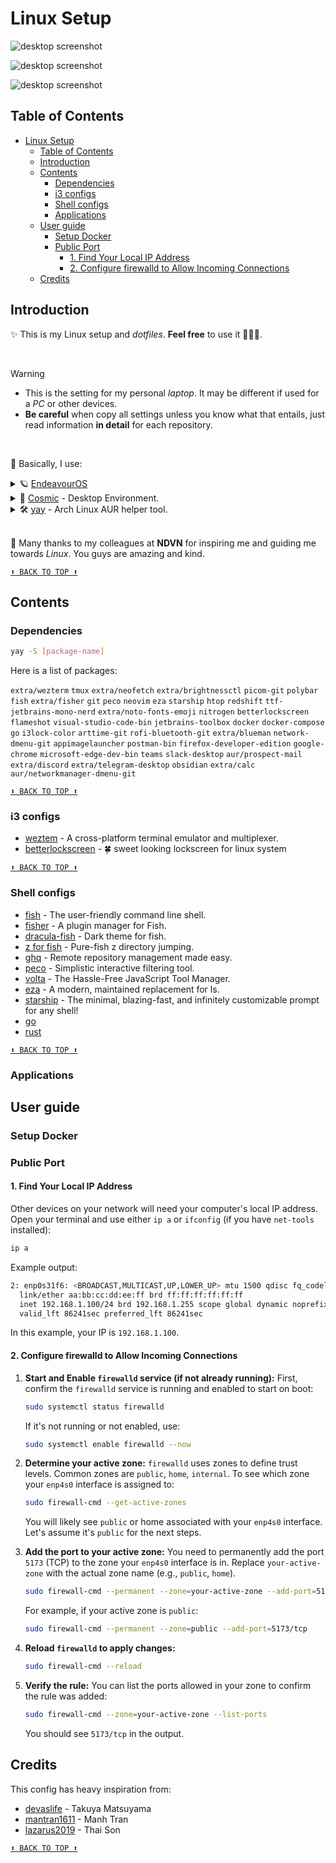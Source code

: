 # Linux Setup

![desktop screenshot](./images/desktop-screenshot-01.png)

![desktop screenshot](./images/desktop-screenshot-02.png)

![desktop screenshot](./images/desktop-screenshot-03.png)

## Table of Contents

- [Linux Setup](#linux-setup)
  - [Table of Contents](#table-of-contents)
  - [Introduction](#introduction)
  - [Contents](#contents)
    - [Dependencies](#dependencies)
    - [i3 configs](#i3-configs)
    - [Shell configs](#shell-configs)
    - [Applications](#applications)
  - [User guide](#user-guide)
    - [Setup Docker](#setup-docker)
    - [Public Port](#public-port)
      - [1. Find Your Local IP Address](#1-find-your-local-ip-address)
      - [2. Configure firewalld to Allow Incoming Connections](#2-configure-firewalld-to-allow-incoming-connections)
  - [Credits](#credits)

## Introduction

✨ This is my Linux setup and _dotfiles_. **Feel free** to use it 🚀🚀🚀.

<br>

> [!WARNING]
>
> - This is the setting for my personal _laptop_. It may be different if used for a _PC_ or other devices.
> - **Be careful** when copy all settings unless you know what that entails, just read information **in detail** for each repository.

<br>

📝 Basically, I use:

<details>
  <summary>🪐 <a href="https://endeavouros.com/">EndeavourOS</a></summary>

- Download [ISO file](https://endeavouros.com/#Download).
- Dual boots with [Ventoy](https://github.com/ventoy/Ventoy).
  ![Desktop screenshot](./images/ventoy-disk-screenshot.png)

</details>

<details>
  <summary>
    🤯 <a href="https://system76.com/cosmic/">Cosmic</a> - Desktop Environment.
  </summary>
</details>

<details>
  <summary>
  🛠️ <a href="https://github.com/Jguer/yay">yay</a> - Arch Linux AUR helper tool.
  </summary>

- With _yay_ you can easily install, update and manage your packages.
- Here is an example when using _yay_ to install VS Code.
  ![Desktop screenshot](./images/yay-install-screenshot.png)

</details>

<br />

🥳 Many thanks to my colleagues at **NDVN** for inspiring me and guiding me towards _Linux_. You guys are amazing and kind.

[`⬆ BACK TO TOP ⬆`](#table-of-contents)

## Contents

### Dependencies

```sh
yay -S [package-name]
```

Here is a list of packages:

`extra/wezterm` `tmux` `extra/neofetch` `extra/brightnessctl` `picom-git` `polybar` `fish` `extra/fisher` `git` `peco` `neovim` `eza` `starship` `htop` `redshift` `ttf-jetbrains-mono-nerd` `extra/noto-fonts-emoji` `nitrogen` `betterlockscreen` `flameshot` `visual-studio-code-bin` `jetbrains-toolbox` `docker` `docker-compose` `go` `i3lock-color` `arttime-git` `rofi-bluetooth-git` `extra/blueman` `network-dmenu-git` `appimagelauncher` `postman-bin` `firefox-developer-edition` `google-chrome` `microsoft-edge-dev-bin` `teams` `slack-desktop` `aur/prospect-mail` `extra/discord` `extra/telegram-desktop` `obsidian` `extra/calc` `aur/networkmanager-dmenu-git`

[`⬆ BACK TO TOP ⬆`](#table-of-contents)

### i3 configs

- [weztem](https://wezfurlong.org/wezterm/index.html) - A cross-platform terminal emulator and multiplexer.
- [betterlockscreen](https://github.com/betterlockscreen/betterlockscreen) - 🍀 sweet looking lockscreen for linux system

[`⬆ BACK TO TOP ⬆`](#table-of-contents)

### Shell configs

- [fish](https://github.com/fish-shell/fish-shell) - The user-friendly command line shell.
- [fisher](https://github.com/jorgebucaran/fisher) - A plugin manager for Fish.
- [dracula-fish](https://github.com/dracula/fish) - Dark theme for fish.
- [z for fish](https://github.com/jethrokuan/z) - Pure-fish z directory jumping.
- [ghq](https://github.com/x-motemen/ghq) - Remote repository management made easy.
- [peco](https://github.com/peco/peco) - Simplistic interactive filtering tool.
- [volta](https://volta.sh/) - The Hassle-Free JavaScript Tool Manager.
- [eza](https://github.com/eza-community/eza) - A modern, maintained replacement for ls.
- [starship](https://starship.rs/) - The minimal, blazing-fast, and infinitely customizable prompt for any shell!
- [go](https://go.dev/)
- [rust](https://www.rust-lang.org/)

[`⬆ BACK TO TOP ⬆`](#table-of-contents)

### Applications

## User guide

### Setup Docker

### Public Port

#### 1. Find Your Local IP Address

Other devices on your network will need your computer's local IP address.
Open your terminal and use either `ip a` or `ifconfig` (if you have `net-tools` installed):

```sh
ip a
```

Example output:

```sh
2: enp0s31f6: <BROADCAST,MULTICAST,UP,LOWER_UP> mtu 1500 qdisc fq_codel state UP group default qlen 1000
  link/ether aa:bb:cc:dd:ee:ff brd ff:ff:ff:ff:ff:ff
  inet 192.168.1.100/24 brd 192.168.1.255 scope global dynamic noprefixroute enp0s31f6
  valid_lft 86241sec preferred_lft 86241sec
```

In this example, your IP is `192.168.1.100`.

#### 2. Configure firewalld to Allow Incoming Connections

1. **Start and Enable `firewalld` service (if not already running):**
   First, confirm the `firewalld` service is running and enabled to start on boot:

   ```sh
   sudo systemctl status firewalld
   ```

   If it's not running or not enabled, use:

   ```sh
   sudo systemctl enable firewalld --now
   ```

2. **Determine your active zone:**
   `firewalld` uses zones to define trust levels. Common zones are `public`, `home`, `internal`.
   To see which zone your `enp4s0` interface is assigned to:

   ```sh
   sudo firewall-cmd --get-active-zones
   ```

   You will likely see `public` or home associated with your `enp4s0` interface. Let's assume it's `public` for the next steps.

3. **Add the port to your active zone:**
   You need to permanently add the port `5173` (TCP) to the zone your `enp4s0` interface is in. Replace `your-active-zone` with the actual zone name (e.g., `public`, `home`).

   ```sh
   sudo firewall-cmd --permanent --zone=your-active-zone --add-port=5173/tcp
   ```

   For example, if your active zone is `public`:

   ```sh
   sudo firewall-cmd --permanent --zone=public --add-port=5173/tcp
   ```

4. **Reload `firewalld` to apply changes:**

   ```sh
   sudo firewall-cmd --reload
   ```

5. **Verify the rule:**
   You can list the ports allowed in your zone to confirm the rule was added:

   ```sh
   sudo firewall-cmd --zone=your-active-zone --list-ports
   ```

   You should see `5173/tcp` in the output.

## Credits

This config has heavy inspiration from:

- [devaslife](https://github.com/craftzdog/dotfiles-public) - Takuya Matsuyama
- [mantran1611](https://github.com/manhtran1611/dotfiles) - Manh Tran
- [lazarus2019](https://github.com/lazarus2019) - Thai Son

[`⬆ BACK TO TOP ⬆`](#table-of-contents)
